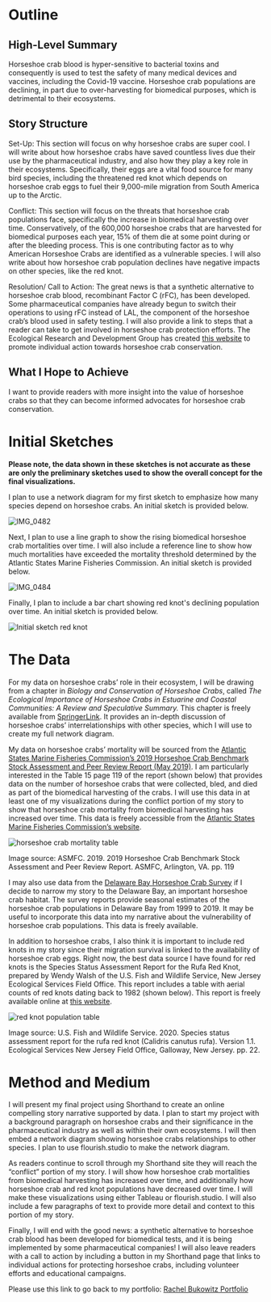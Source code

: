# Outline
## High-Level Summary 
Horseshoe crab blood is hyper-sensitive to bacterial toxins and consequently is used to test the safety of many medical devices and vaccines, including the Covid-19 vaccine. Horseshoe crab populations are declining, in part due to over-harvesting for biomedical purposes, which is detrimental to their ecosystems. 
## Story Structure
Set-Up: This section will focus on why horseshoe crabs are super cool. I will write about how horseshoe crabs have saved countless lives due their use by the pharmaceutical industry, and also how they play a key role in their ecosystems. Specifically, their eggs are a vital food source for many bird species, including the threatened red knot which depends on horseshoe crab eggs to fuel their 9,000-mile migration from South America up to the Arctic. 

Conflict: This section will focus on the threats that horseshoe crab populations face, specifically the increase in biomedical harvesting over time. Conservatively, of the 600,000 horseshoe crabs that are harvested for biomedical purposes each year, 15% of them die at some point during or after the bleeding process. This is one contributing factor as to why American Horseshoe Crabs are identified as a vulnerable species. I will also write about how horseshoe crab population declines have negative impacts on other species, like the red knot.

Resolution/ Call to Action: The great news is that a synthetic alternative to horseshoe crab blood, recombinant Factor C (rFC), has been developed. Some pharmaceutical companies have already begun to switch their operations to using rFC instead of LAL, the component of the horseshoe crab’s blood used in safety testing. I will also provide a link to steps that a reader can take to get involved in horseshoe crab protection efforts. The Ecological Research and Development Group has created [this website](https://www.horseshoecrab.org/act/act.html) to promote individual action towards horseshoe crab conservation.
## What I Hope to Achieve 
I want to provide readers with more insight into the value of horseshoe crabs so that they can become informed advocates for horseshoe crab conservation. 

# Initial Sketches
**Please note, the data shown in these sketches is not accurate as these are only the preliminary sketches used to show the overall concept for the final visualizations.**

I plan to use a network diagram for my first sketch to emphasize how many species depend on horseshoe crabs. An initial sketch is provided below. 

![IMG_0482](https://user-images.githubusercontent.com/78364263/109427196-3c298300-79bf-11eb-9aee-b51771d47934.jpg)



Next, I plan to use a line graph to show the rising biomedical horseshoe crab mortalities over time. I will also include a reference line to show how much mortalities have exceeded the mortality threshold determined by the Atlantic States Marine Fisheries Commission. An initial sketch is provided below. 

![IMG_0484](https://user-images.githubusercontent.com/78364263/109427209-4b103580-79bf-11eb-94eb-c7e20112014e.jpg)

Finally, I plan to include a bar chart showing red knot's declining population over time. An initial sketch is provided below. 

![Initial sketch red knot](https://user-images.githubusercontent.com/78364263/109427219-59f6e800-79bf-11eb-9e3d-f6788d92e12c.jpg)

# The Data
For my data on horseshoe crabs’ role in their ecosystem, I will be drawing from a chapter in *Biology and Conservation of Horseshoe Crabs*, called *The Ecological Importance of Horseshoe Crabs in Estuarine and Coastal Communities: A Review and Speculative Summary.* This chapter is freely available from [SpringerLink](https://doi.org/10.1007/978-0-387-89959-6_3). It provides an in-depth discussion of horseshoe crabs’ interrelationships with other species, which I will use to create my full network diagram. 

My data on horseshoe crabs’ mortality will be sourced from the [Atlantic States Marine Fisheries Commission’s 2019 Horseshoe Crab Benchmark Stock Assessment and Peer Review Report (May 2019)](http://www.asmfc.org/uploads/file/5cd5d6f1HSCAssessment_PeerReviewReport_May2019.pdf). I am particularly interested in the Table 15 page 119 of the report (shown below) that provides data on the number of horseshoe crabs that were collected, bled, and died as part of the biomedical harvesting of the crabs. I will use this data in at least one of my visualizations during the conflict portion of my story to show that horseshoe crab mortality from biomedical harvesting has increased over time. This data is freely accessible from the [Atlantic States Marine Fisheries Commission’s website](http://www.asmfc.org/species/horseshoe-crab). 

![horseshoe crab mortality table](https://user-images.githubusercontent.com/78364263/109427593-084f5d00-79c1-11eb-8d05-eba0c84b592f.png)

Image source: ASMFC. 2019. 2019 Horseshoe Crab Benchmark Stock Assessment and Peer Review Report. ASMFC, Arlington, VA. pp. 119

I may also use data from the [Delaware Bay Horseshoe Crab Survey](https://www.delawarebayhscsurvey.org/surveyreports) if I decide to narrow my story to the Delaware Bay, an important horseshoe crab habitat. The survey reports provide seasonal estimates of the horseshoe crab populations in Delaware Bay from 1999 to 2019. It may be useful to incorporate this data into my narrative about the vulnerability of horseshoe crab populations. This data is freely available.

In addition to horseshoe crabs, I also think it is important to include red knots in my story since their migration survival is linked to the availability of horseshoe crab eggs. Right now, the best data source I have found for red knots is the Species Status Assessment Report for the Rufa Red Knot, prepared by Wendy Walsh of the U.S. Fish and Wildlife Service, New Jersey Ecological Services Field Office. This report includes a table with aerial counts of red knots dating back to 1982 (shown below). This report is freely available online at [this website](https://ecos.fws.gov/ServCat/DownloadFile/187781). 

![red knot population table](https://user-images.githubusercontent.com/78364263/109427612-21f0a480-79c1-11eb-8358-207e5760ccee.png)

Image source: U.S. Fish and Wildlife Service. 2020. Species status assessment report for the rufa red knot (Calidris canutus rufa). Version 1.1. Ecological Services New Jersey Field Office, Galloway, New Jersey. pp. 22.

# Method and Medium
I will present my final project using Shorthand to create an online compelling story narrative supported by data. I plan to start my project with a background paragraph on horseshoe crabs and their significance in the pharmaceutical industry as well as within their own ecosystems. I will then embed a network diagram showing horseshoe crabs relationships to other species. I plan to use flourish.studio to make the network diagram.

As readers continue to scroll through my Shorthand site they will reach the “conflict” portion of my story. I will show how horseshoe crab mortalities from biomedical harvesting has increased over time, and additionally how horseshoe crab and red knot populations have decreased over time. I will make these visualizations using either Tableau or flourish.studio. I will also include a few paragraphs of text to provide more detail and context to this portion of my story.

Finally, I will end with the good news: a synthetic alternative to horseshoe crab blood has been developed for biomedical tests, and it is being implemented by some pharmaceutical companies! I will also leave readers with a call to action by including a button in my Shorthand page that links to individual actions for protecting horseshoe crabs, including volunteer efforts and educational campaigns.


Please use this link to go back to my portfolio: [Rachel Bukowitz Portfolio](https://rbukowit.github.io/Bukowitz-Portfolio/)




